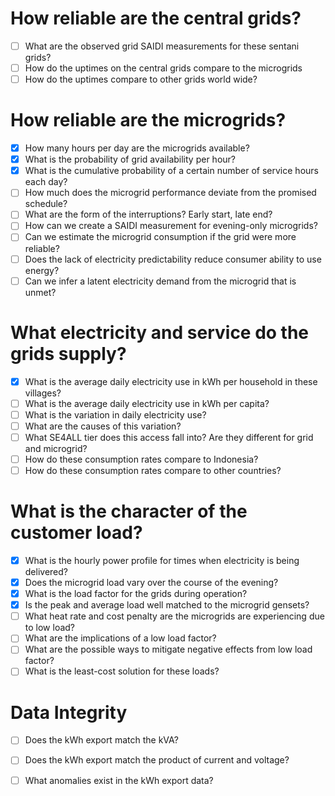 # How reliable are the central grids?

- [ ] What are the observed grid SAIDI measurements for these sentani grids?
- [ ] How do the uptimes on the central grids compare to the microgrids
- [ ] How do the uptimes compare to other grids world wide?

# How reliable are the microgrids?

- [x] How many hours per day are the microgrids available?
- [x] What is the probability of grid availability per hour?
- [x] What is the cumulative probability of a certain number of service hours each day?
- [ ] How much does the microgrid performance deviate from the promised schedule?
- [ ] What are the form of the interruptions?  Early start, late end?
- [ ] How can we create a SAIDI measurement for evening-only microgrids?
- [ ] Can we estimate the microgrid consumption if the grid were more reliable?
- [ ] Does the lack of electricity predictability reduce consumer ability to use energy?
- [ ] Can we infer a latent electricity demand from the microgrid that is unmet?

# What electricity and service do the grids supply?

- [x] What is the average daily electricity use in kWh per household in these villages?
- [ ] What is the average daily electricity use in kWh per capita?
- [ ] What is the variation in daily electricity use?
- [ ] What are the causes of this variation?
- [ ] What SE4ALL tier does this access fall into?  Are they different for grid and microgrid?
- [ ] How do these consumption rates compare to Indonesia?
- [ ] How do these consumption rates compare to other countries?

# What is the character of the customer load?

- [x] What is the hourly power profile for times when electricity is being delivered?
- [x] Does the microgrid load vary over the course of the evening?
- [x] What is the load factor for the grids during operation?
- [x] Is the peak and average load well matched to the microgrid gensets?
- [ ] What heat rate and cost penalty are the microgrids are experiencing due to low load?
- [ ] What are the implications of a low load factor?
- [ ] What are the possible ways to mitigate negative effects from low load factor?
- [ ] What is the least-cost solution for these loads?

# Data Integrity

- [ ] Does the kWh export match the kVA?
- [ ] Does the kWh export match the product of current and voltage?
- [ ] What anomalies exist in the kWh export data?

